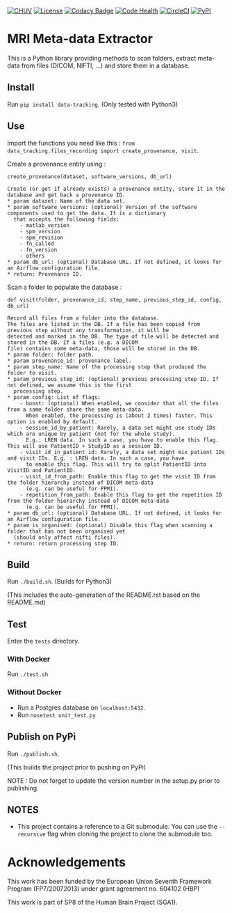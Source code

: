 [![CHUV](https://img.shields.io/badge/CHUV-LREN-AF4C64.svg)](https://www.unil.ch/lren/en/home.html) [![License](https://img.shields.io/badge/license-Apache--2.0-blue.svg)](https://github.com/LREN-CHUV/data-tracking/blob/master/LICENSE) [![Codacy Badge](https://api.codacy.com/project/badge/Grade/4547fb5d1e464e4087640e046893576a)](https://www.codacy.com/app/mirco-nasuti/data-tracking?utm_source=github.com&amp;utm_medium=referral&amp;utm_content=LREN-CHUV/data-tracking&amp;utm_campaign=Badge_Grade) [![Code Health](https://landscape.io/github/LREN-CHUV/data-tracking/master/landscape.svg?style=flat)](https://landscape.io/github/LREN-CHUV/data-tracking/master) [![CircleCI](https://circleci.com/gh/LREN-CHUV/data-tracking.svg?style=svg)](https://circleci.com/gh/LREN-CHUV/data-tracking) [![PyPI](https://img.shields.io/pypi/v/data-tracking.svg)](https://pypi.python.org/pypi/data-tracking/)

# MRI Meta-data Extractor

This is a Python library providing methods to scan folders, extract meta-data from files (DICOM, NIFTI, ...) and store them in a database.

## Install

Run `pip install data-tracking`. (Only tested with Python3)

## Use

Import the functions you need like this : `from data_tracking.files_recording import create_provenance, visit`.

Create a provenance entity using :

    create_provenance(dataset, software_versions, db_url)

    Create (or get if already exists) a provenance entity, store it in the database and get back a provenance ID.
    * param dataset: Name of the data set.
    * param software_versions: (optional) Version of the software components used to get the data. It is a dictionary
      that accepts the following fields:
        - matlab_version
        - spm_version
        - spm_revision
        - fn_called
        - fn_version
        - others
    * param db_url: (optional) Database URL. If not defined, it looks for an Airflow configuration file.
    * return: Provenance ID.

Scan a folder to populate the database :

    def visit(folder, provenance_id, step_name, previous_step_id, config, db_url)

    Record all files from a folder into the database.
    The files are listed in the DB. If a file has been copied from previous step without any transformation, it will be
    detected and marked in the DB. The type of file will be detected and stored in the DB. If a files (e.g. a DICOM
    file) contains some meta-data, those will be stored in the DB.
    * param folder: folder path.
    * param provenance_id: provenance label.
    * param step_name: Name of the processing step that produced the folder to visit.
    * param previous_step_id: (optional) previous processing step ID. If not defined, we assume this is the first
      processing step.
    * param config: List of flags:
        - boost: (optional) When enabled, we consider that all the files from a same folder share the same meta-data.
          When enabled, the processing is (about 2 times) faster. This option is enabled by default.
        - session_id_by_patient: Rarely, a data set might use study IDs which are unique by patient (not for the whole study).
          E.g.: LREN data. In such a case, you have to enable this flag. This will use PatientID + StudyID as a session ID.
        - visit_id_in_patient_id: Rarely, a data set might mix patient IDs and visit IDs. E.g. : LREN data. In such a case, you have
          to enable this flag. This will try to split PatientID into VisitID and PatientID.
        - visit_id_from_path: Enable this flag to get the visit ID from the folder hierarchy instead of DICOM meta-data
          (e.g. can be useful for PPMI).
        - repetition_from_path: Enable this flag to get the repetition ID from the folder hierarchy instead of DICOM meta-data
          (e.g. can be useful for PPMI).
    * param db_url: (optional) Database URL. If not defined, it looks for an Airflow configuration file.
    * param is_organised: (optional) Disable this flag when scanning a folder that has not been organised yet
      (should only affect nifti files).
    * return: return processing step ID.

## Build

Run `./build.sh`. (Builds for Python3)

(This includes the auto-generation of the README.rst based on the README.md)

## Test

Enter the `tests` directory.

### With Docker

Run `./test.sh`

### Without Docker

* Run a Postgres database on `localhost:5432`.
* Run `nosetest unit_test.py`

## Publish on PyPi

Run `./publish.sh`.

(This builds the project prior to pushing on PyPi)

NOTE : Do not forget to update the version number in the setup.py prior to publishing.

## NOTES

* This project contains a reference to a Git submodule. You can use the `--recursive` flag when cloning the project to clone the submodule too.

# Acknowledgements

This work has been funded by the European Union Seventh Framework Program (FP7/2007­2013) under grant agreement no. 604102 (HBP)

This work is part of SP8 of the Human Brain Project (SGA1).
